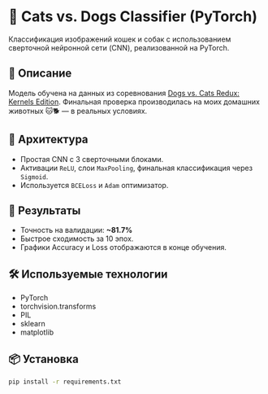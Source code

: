 # 🐶 Cats vs. Dogs Classifier (PyTorch)

Классификация изображений кошек и собак с использованием сверточной нейронной сети (CNN), реализованной на PyTorch.

## 📂 Описание

Модель обучена на данных из соревнования [Dogs vs. Cats Redux: Kernels Edition](https://www.kaggle.com/c/dogs-vs-cats-redux-kernels-edition). Финальная проверка производилась на моих домашних животных 🐱🐕 — в реальных условиях.

## 🧠 Архитектура

- Простая CNN с 3 сверточными блоками.
- Активации `ReLU`, слои `MaxPooling`, финальная классификация через `Sigmoid`.
- Используется `BCELoss` и `Adam` оптимизатор.

## 🚀 Результаты

- Точность на валидации: **~81.7%**
- Быстрое сходимость за 10 эпох.
- Графики Accuracy и Loss отображаются в конце обучения.

## 🛠️ Используемые технологии

- PyTorch
- torchvision.transforms
- PIL
- sklearn
- matplotlib

## 📦 Установка

```bash
pip install -r requirements.txt
